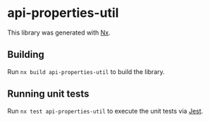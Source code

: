 # api-properties-util

This library was generated with [Nx](https://nx.dev).

## Building

Run `nx build api-properties-util` to build the library.

## Running unit tests

Run `nx test api-properties-util` to execute the unit tests via [Jest](https://jestjs.io).
